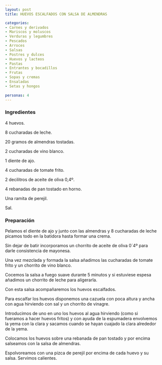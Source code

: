 ```yaml
---
layout: post
title: HUEVOS ESCALFADOS CON SALSA DE ALMENDRAS

categories:
- Carnes y derivados
- Mariscos y moluscos
- Verduras y legumbres
- Pescados
- Arroces
- Salsas
- Postres y dulces
- Huevos y lacteos
- Pastas
- Entrantes y bocadillos
- Frutas
- Sopas y cremas
- Ensaladas
- Setas y hongos
 
personas: 4 
---
```

<h3>Ingredientes</h3>
4 huevos.

8 cucharadas de leche.

20 gramos de almendras tostadas.

2 cucharadas de vino blanco.

1 diente de ajo.

4 cucharadas de tomate frito.

2 decilitros de aceite de oliva 0,4&ordm;.

4 rebanadas de pan tostado en horno.

Una ramita de perejil.

Sal.

<h3>Preparación</h3>
Pelamos el diente de ajo y junto con las almendras y 8 cucharadas de leche picamos todo en la batidora hasta formar una crema.

Sin dejar de batir incorporamos un chorrito de aceite de oliva 0&acute;4&ordm; para darle consistencia de mayonesa.

Una vez mezclada y formada la salsa añadimos las cucharadas de tomate frito y un chorrito de vino blanco.

Cocemos la salsa a fuego suave durante 5 minutos y si estuviese espesa añadimos un chorrito de leche para aligerarla.

Con esta salsa acompañaremos los huevos escalfados.

Para escalfar los huevos disponemos una cazuela con poca altura y ancha con agua hirviendo con sal y un chorrito de vinagre.

Introducimos de uno en uno los huevos al agua hirviendo (como si fueramos a hacer huevos fritos) y con ayuda de la espumadera envolvemos la yema con la clara y sacamos cuando se hayan cuajado la clara alrededor de la yema.

Colocamos los huevos sobre una rebanada de pan tostado y por encima salseamos con la salsa de almendras.

Espolvoreamos con una pizca de perejil por encima de cada huevo y su salsa. Servimos calientes.

